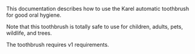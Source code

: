 This documentation describes how to use the Karel automatic toothbrush for good oral hygiene.

Note that this toothbrush is totally safe to use for children, adults, pets, wildlife, and trees.

The toothbrush requires v1 requirements.
